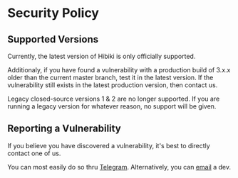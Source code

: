 # Security Policy

## Supported Versions

Currently, the latest version of Hibiki is only officially supported.

Additionaly, if you have found a vulnerability with a production build of 3.x.x older than the current master branch, test it in the latest version.
If the vulnerability still exists in the latest production version, then contact us.

Legacy closed-source versions 1 & 2 are no longer supported.
If you are running a legacy version for whatever reason, no support will be given.

## Reporting a Vulnerability

If you believe you have discovered a vulnerability, it's best to directly contact one of us.

You can most easily do so thru [Telegram](https://t.me/@smolespi). Alternatively, you can [email](mailto:espi@lesbian.codes) a dev.
